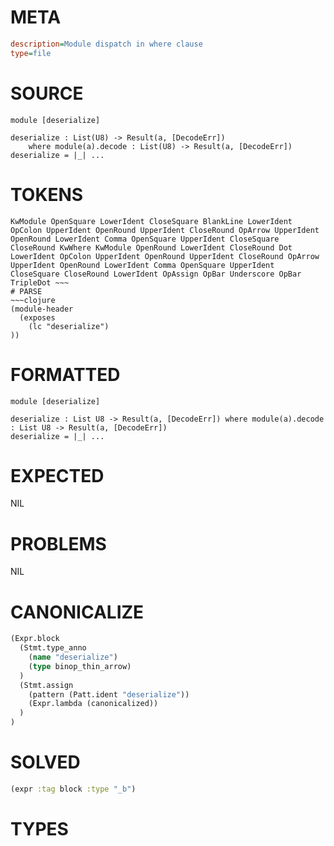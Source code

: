 # META
~~~ini
description=Module dispatch in where clause
type=file
~~~
# SOURCE
~~~roc
module [deserialize]

deserialize : List(U8) -> Result(a, [DecodeErr])
	where module(a).decode : List(U8) -> Result(a, [DecodeErr])
deserialize = |_| ...
~~~
# TOKENS
~~~text
KwModule OpenSquare LowerIdent CloseSquare BlankLine LowerIdent OpColon UpperIdent OpenRound UpperIdent CloseRound OpArrow UpperIdent OpenRound LowerIdent Comma OpenSquare UpperIdent CloseSquare CloseRound KwWhere KwModule OpenRound LowerIdent CloseRound Dot LowerIdent OpColon UpperIdent OpenRound UpperIdent CloseRound OpArrow UpperIdent OpenRound LowerIdent Comma OpenSquare UpperIdent CloseSquare CloseRound LowerIdent OpAssign OpBar Underscore OpBar TripleDot ~~~
# PARSE
~~~clojure
(module-header
  (exposes
    (lc "deserialize")
))
~~~
# FORMATTED
~~~roc
module [deserialize]

deserialize : List U8 -> Result(a, [DecodeErr]) where module(a).decode : List U8 -> Result(a, [DecodeErr])
deserialize = |_| ...
~~~
# EXPECTED
NIL
# PROBLEMS
NIL
# CANONICALIZE
~~~clojure
(Expr.block
  (Stmt.type_anno
    (name "deserialize")
    (type binop_thin_arrow)
  )
  (Stmt.assign
    (pattern (Patt.ident "deserialize"))
    (Expr.lambda (canonicalized))
  )
)
~~~
# SOLVED
~~~clojure
(expr :tag block :type "_b")
~~~
# TYPES
~~~roc
~~~
